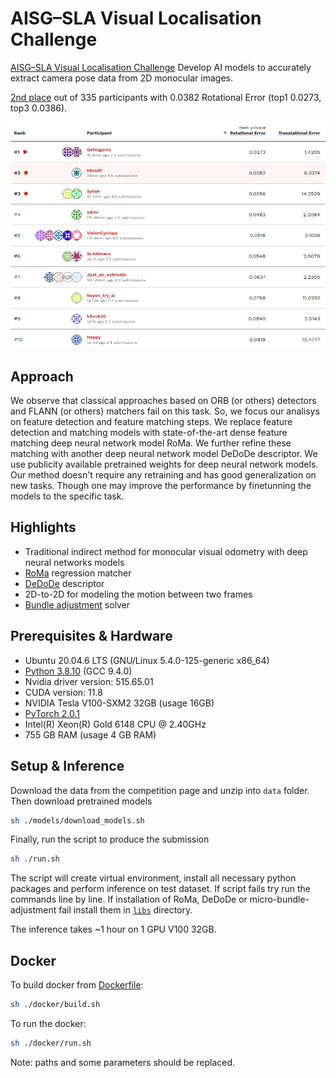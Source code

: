 # AISG–SLA Visual Localisation Challenge

[AISG–SLA Visual Localisation Challenge](https://prizechallenge.aisingapore.org/competitions/1/visual-localisation/page/1/)
Develop AI models to accurately extract camera pose data from 2D monocular
images.

[2nd
place](https://prizechallenge.aisingapore.org/competitions/1/visual-localisation/leaderboard/)
out of 335 participants with 0.0382 Rotational Error (top1 0.0273, top3
0.0386).

![](./assets/private.png)

## Approach

We observe that classical approaches based on ORB (or others) detectors and
FLANN (or others) matchers fail on this task. So, we focus our analisys on
feature detection and feature matching steps. We replace feature detection and
matching models with state-of-the-art dense feature matching deep neural
network model RoMa. We further refine these matching with another deep neural
network model DeDoDe descriptor. We use publicity available pretrained weights
for deep neural network models. Our method doesn't require any retraining and
has good generalization on new tasks. Though one may improve the performance by
finetunning the models to the specific task.

## Highlights

- Traditional indirect method for monocular visual odometry with deep neural
  networks models
- [RoMa](https://github.com/Parskatt/RoMa) regression matcher
- [DeDoDe](https://github.com/Parskatt/DeDoDe) descriptor
- 2D-to-2D for modeling the motion between two frames
- [Bundle adjustment](https://github.com/Parskatt/micro-bundle-adjustment) solver

## Prerequisites & Hardware

- Ubuntu 20.04.6 LTS (GNU/Linux 5.4.0-125-generic x86_64)
- [Python 3.8.10](https://www.python.org/) (GCC 9.4.0)
- Nvidia driver version: 515.65.01
- CUDA version: 11.8
- NVIDIA Tesla V100-SXM2 32GB (usage 16GB)
- [PyTorch 2.0.1](https://pytorch.org/)
- Intel(R) Xeon(R) Gold 6148 CPU @ 2.40GHz
- 755 GB RAM (usage 4 GB RAM)

## Setup & Inference

Download the data from the competition page and unzip into `data` folder. Then
download pretrained models

```bash
sh ./models/download_models.sh
```

Finally, run the script to produce the submission

```bash
sh ./run.sh
```

The script will create virtual environment, install all necessary python
packages and perform inference on test dataset. If script fails try run the
commands line by line. If installation of RoMa, DeDoDe or
micro-bundle-adjustment fail install them in [`libs`](./libs) directory.

The inference takes ~1 hour on 1 GPU V100 32GB.

## Docker

To build docker from [Dockerfile](./docker/Dockerfile):

```bash
sh ./docker/build.sh
```

To run the docker:

```bash
sh ./docker/run.sh
```

Note: paths and some parameters should be replaced.
